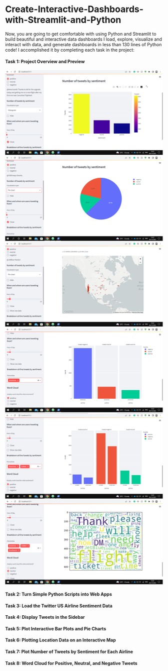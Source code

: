 # Create-Interactive-Dashboards-with-Streamlit-and-Python
Now, you are going to get comfortable with using Python and Streamlit to build beautiful and interactive data dashboards I load, explore, visualize and interact with data, and generate dashboards in less than 130 lines of Python code! I accomplished it by completing each task in the project:

#### Task 1: Project Overview and Preview
![something wrong](https://github.com/rajeshrmsrup/Create-Interactive-Dashboards-with-Streamlit-and-Python/blob/main/demo/Screenshot%20(151).png?raw=true)
![something wrong](https://github.com/rajeshrmsrup/Create-Interactive-Dashboards-with-Streamlit-and-Python/blob/main/demo/Screenshot%20(152).png?raw=true)
![something wrong](https://github.com/rajeshrmsrup/Create-Interactive-Dashboards-with-Streamlit-and-Python/blob/main/demo/Screenshot%20(153).png?raw=true)
![something wrong](https://github.com/rajeshrmsrup/Create-Interactive-Dashboards-with-Streamlit-and-Python/blob/main/demo/Screenshot%20(154).png?raw=true)
![something wrong](https://github.com/rajeshrmsrup/Create-Interactive-Dashboards-with-Streamlit-and-Python/blob/main/demo/Screenshot%20(155).png?raw=true)
![something wrong](https://github.com/rajeshrmsrup/Create-Interactive-Dashboards-with-Streamlit-and-Python/blob/main/demo/Screenshot%20(156).png?raw=true)

#### Task 2: Turn Simple Python Scripts into Web Apps
#### Task 3: Load the Twitter US Airline Sentiment Data
#### Task 4: Display Tweets in the Sidebar
#### Task 5: Plot Interactive Bar Plots and Pie Charts
#### Task 6: Plotting Location Data on an Interactive Map
#### Task 7: Plot Number of Tweets by Sentiment for Each Airline
#### Task 8: Word Cloud for Positive, Neutral, and Negative Tweets
